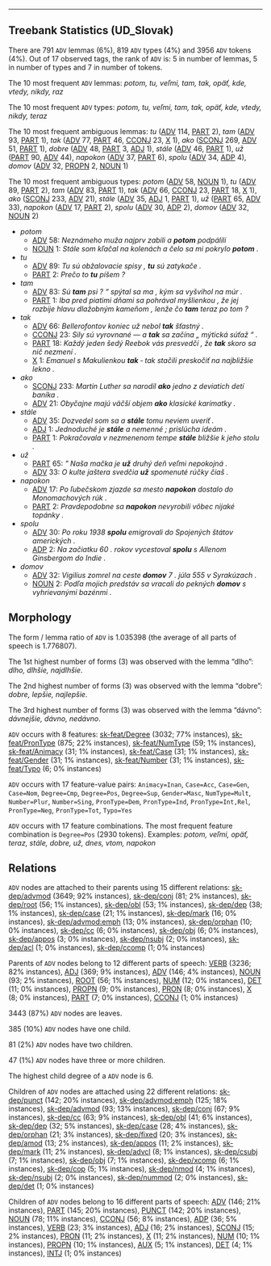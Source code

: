

--------------------------------------------------------------------------------

## Treebank Statistics (UD_Slovak)

There are 791 `ADV` lemmas (6%), 819 `ADV` types (4%) and 3956 `ADV` tokens (4%).
Out of 17 observed tags, the rank of `ADV` is: 5 in number of lemmas, 5 in number of types and 7 in number of tokens.

The 10 most frequent `ADV` lemmas: <em>potom, tu, veľmi, tam, tak, opäť, kde, vtedy, nikdy, raz</em>

The 10 most frequent `ADV` types:  <em>potom, tu, veľmi, tam, tak, opäť, kde, vtedy, nikdy, teraz</em>

The 10 most frequent ambiguous lemmas: <em>tu</em> ([ADV]() 114, [PART]() 2), <em>tam</em> ([ADV]() 93, [PART]() 1), <em>tak</em> ([ADV]() 77, [PART]() 46, [CCONJ]() 23, [X]() 1), <em>ako</em> ([SCONJ]() 269, [ADV]() 51, [PART]() 1), <em>dobre</em> ([ADV]() 48, [PART]() 3, [ADJ]() 1), <em>stále</em> ([ADV]() 46, [PART]() 1), <em>už</em> ([PART]() 90, [ADV]() 44), <em>napokon</em> ([ADV]() 37, [PART]() 6), <em>spolu</em> ([ADV]() 34, [ADP]() 4), <em>domov</em> ([ADV]() 32, [PROPN]() 2, [NOUN]() 1)

The 10 most frequent ambiguous types:  <em>potom</em> ([ADV]() 58, [NOUN]() 1), <em>tu</em> ([ADV]() 89, [PART]() 2), <em>tam</em> ([ADV]() 83, [PART]() 1), <em>tak</em> ([ADV]() 66, [CCONJ]() 23, [PART]() 18, [X]() 1), <em>ako</em> ([SCONJ]() 233, [ADV]() 21), <em>stále</em> ([ADV]() 35, [ADJ]() 1, [PART]() 1), <em>už</em> ([PART]() 65, [ADV]() 33), <em>napokon</em> ([ADV]() 17, [PART]() 2), <em>spolu</em> ([ADV]() 30, [ADP]() 2), <em>domov</em> ([ADV]() 32, [NOUN]() 2)


* <em>potom</em>
  * [ADV]() 58: <em>Neznámeho muža najprv zabili a <b>potom</b> podpálili</em>
  * [NOUN]() 1: <em>Stále som kľačal na kolenách a čelo sa mi pokrylo <b>potom</b> .</em>
* <em>tu</em>
  * [ADV]() 89: <em>Tu sú obžalovacie spisy , <b>tu</b> sú zatykače .</em>
  * [PART]() 2: <em>Prečo to <b>tu</b> píšem ?</em>
* <em>tam</em>
  * [ADV]() 83: <em>Sú <b>tam</b> psi ? “ spýtal sa ma , kým sa vyšvihol na múr .</em>
  * [PART]() 1: <em>Iba pred piatimi dňami sa pohrával myšlienkou , že jej rozbije hlavu dlažobným kameňom , lenže čo <b>tam</b> teraz po tom ?</em>
* <em>tak</em>
  * [ADV]() 66: <em>Bellerofontov koniec už nebol <b>tak</b> šťastný .</em>
  * [CCONJ]() 23: <em>Sily sú vyrovnané — a <b>tak</b> sa začína „ mýtická súťaž “ .</em>
  * [PART]() 18: <em>Každý jeden šedý Reebok vás presvedčí , že <b>tak</b> skoro sa nič nezmení .</em>
  * [X]() 1: <em>Emanuel s Makulienkou <b>tak</b> ‐ tak stačili preskočiť na najbližšie lekno .</em>
* <em>ako</em>
  * [SCONJ]() 233: <em>Martin Luther sa narodil <b>ako</b> jedno z deviatich detí baníka .</em>
  * [ADV]() 21: <em>Obyčajne majú väčší objem <b>ako</b> klasické karimatky .</em>
* <em>stále</em>
  * [ADV]() 35: <em>Dozvedel som sa a <b>stále</b> tomu neviem uveriť .</em>
  * [ADJ]() 1: <em>Jednoduché je <b>stále</b> a nemenné ; prislúcha ideám .</em>
  * [PART]() 1: <em>Pokračovala v nezmenenom tempe <b>stále</b> bližšie k jeho stolu .</em>
* <em>už</em>
  * [PART]() 65: <em>" Naša mačka je <b>už</b> druhý deň veľmi nepokojná .</em>
  * [ADV]() 33: <em>O kulte jaštera svedčia <b>už</b> spomenuté rúčky čiaš .</em>
* <em>napokon</em>
  * [ADV]() 17: <em>Po ľubečskom zjazde sa mesto <b>napokon</b> dostalo do Monomachových rúk .</em>
  * [PART]() 2: <em>Pravdepodobne sa <b>napokon</b> nevyrobili vôbec nijaké topánky .</em>
* <em>spolu</em>
  * [ADV]() 30: <em>Po roku 1938 <b>spolu</b> emigrovali do Spojených štátov amerických .</em>
  * [ADP]() 2: <em>Na začiatku 60 . rokov vycestoval <b>spolu</b> s Allenom Ginsbergom do Indie .</em>
* <em>domov</em>
  * [ADV]() 32: <em>Vigilius zomrel na ceste <b>domov</b> 7 . júla 555 v Syrakúzach .</em>
  * [NOUN]() 2: <em>Podľa mojich predstáv sa vracali do pekných <b>domov</b> s vyhrievanými bazénmi .</em>

## Morphology

The form / lemma ratio of `ADV` is 1.035398 (the average of all parts of speech is 1.776807).

The 1st highest number of forms (3) was observed with the lemma “dlho”: <em>dlho, dlhšie, najdlhšie</em>.

The 2nd highest number of forms (3) was observed with the lemma “dobre”: <em>dobre, lepšie, najlepšie</em>.

The 3rd highest number of forms (3) was observed with the lemma “dávno”: <em>dávnejšie, dávno, nedávno</em>.

`ADV` occurs with 8 features: [sk-feat/Degree]() (3032; 77% instances), [sk-feat/PronType]() (875; 22% instances), [sk-feat/NumType]() (59; 1% instances), [sk-feat/Animacy]() (31; 1% instances), [sk-feat/Case]() (31; 1% instances), [sk-feat/Gender]() (31; 1% instances), [sk-feat/Number]() (31; 1% instances), [sk-feat/Typo]() (6; 0% instances)

`ADV` occurs with 17 feature-value pairs: `Animacy=Inan`, `Case=Acc`, `Case=Gen`, `Case=Nom`, `Degree=Cmp`, `Degree=Pos`, `Degree=Sup`, `Gender=Masc`, `NumType=Mult`, `Number=Plur`, `Number=Sing`, `PronType=Dem`, `PronType=Ind`, `PronType=Int,Rel`, `PronType=Neg`, `PronType=Tot`, `Typo=Yes`

`ADV` occurs with 17 feature combinations.
The most frequent feature combination is `Degree=Pos` (2930 tokens).
Examples: <em>potom, veľmi, opäť, teraz, stále, dobre, už, dnes, vtom, napokon</em>


## Relations

`ADV` nodes are attached to their parents using 15 different relations: [sk-dep/advmod]() (3649; 92% instances), [sk-dep/conj]() (81; 2% instances), [sk-dep/root]() (56; 1% instances), [sk-dep/obl]() (53; 1% instances), [sk-dep/dep]() (38; 1% instances), [sk-dep/case]() (21; 1% instances), [sk-dep/mark]() (16; 0% instances), [sk-dep/advmod:emph]() (13; 0% instances), [sk-dep/orphan]() (10; 0% instances), [sk-dep/cc]() (6; 0% instances), [sk-dep/obj]() (6; 0% instances), [sk-dep/appos]() (3; 0% instances), [sk-dep/nsubj]() (2; 0% instances), [sk-dep/acl]() (1; 0% instances), [sk-dep/ccomp]() (1; 0% instances)

Parents of `ADV` nodes belong to 12 different parts of speech: [VERB]() (3236; 82% instances), [ADJ]() (369; 9% instances), [ADV]() (146; 4% instances), [NOUN]() (93; 2% instances), [ROOT]() (56; 1% instances), [NUM]() (12; 0% instances), [DET]() (11; 0% instances), [PROPN]() (9; 0% instances), [PRON]() (8; 0% instances), [X]() (8; 0% instances), [PART]() (7; 0% instances), [CCONJ]() (1; 0% instances)

3443 (87%) `ADV` nodes are leaves.

385 (10%) `ADV` nodes have one child.

81 (2%) `ADV` nodes have two children.

47 (1%) `ADV` nodes have three or more children.

The highest child degree of a `ADV` node is 6.

Children of `ADV` nodes are attached using 22 different relations: [sk-dep/punct]() (142; 20% instances), [sk-dep/advmod:emph]() (125; 18% instances), [sk-dep/advmod]() (93; 13% instances), [sk-dep/conj]() (67; 9% instances), [sk-dep/cc]() (63; 9% instances), [sk-dep/obl]() (41; 6% instances), [sk-dep/dep]() (32; 5% instances), [sk-dep/case]() (28; 4% instances), [sk-dep/orphan]() (21; 3% instances), [sk-dep/fixed]() (20; 3% instances), [sk-dep/amod]() (13; 2% instances), [sk-dep/appos]() (11; 2% instances), [sk-dep/mark]() (11; 2% instances), [sk-dep/advcl]() (8; 1% instances), [sk-dep/csubj]() (7; 1% instances), [sk-dep/obj]() (7; 1% instances), [sk-dep/xcomp]() (6; 1% instances), [sk-dep/cop]() (5; 1% instances), [sk-dep/nmod]() (4; 1% instances), [sk-dep/nsubj]() (2; 0% instances), [sk-dep/nummod]() (2; 0% instances), [sk-dep/det]() (1; 0% instances)

Children of `ADV` nodes belong to 16 different parts of speech: [ADV]() (146; 21% instances), [PART]() (145; 20% instances), [PUNCT]() (142; 20% instances), [NOUN]() (78; 11% instances), [CCONJ]() (56; 8% instances), [ADP]() (36; 5% instances), [VERB]() (23; 3% instances), [ADJ]() (16; 2% instances), [SCONJ]() (15; 2% instances), [PRON]() (11; 2% instances), [X]() (11; 2% instances), [NUM]() (10; 1% instances), [PROPN]() (10; 1% instances), [AUX]() (5; 1% instances), [DET]() (4; 1% instances), [INTJ]() (1; 0% instances)

